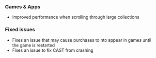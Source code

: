 ### Games & Apps
- Improved performance when scrolling through large collections

### Fixed issues
- Fixes an issue that may cause purchases to nto appear in games until the game is restarted
- Fixes an issue to fix CAST from crashing
